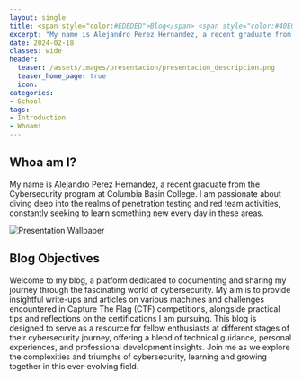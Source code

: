 ```yaml
---
layout: single
title: <span style="color:#EDEDED">Blog</span> <span style="color:#40E0D0">Introduction</span> <span style="color:#DDA0DD">-</span> <span style="color:#FF6347">POST</span>
excerpt: "My name is Alejandro Perez Hernandez, a recent graduate from the Cybersecurity program at Columbia Basin College. I am passionate about diving deep into the realms of penetration testing and red team activities, constantly seeking to learn something new every day in these areas."
date: 2024-02-18
classes: wide
header:
  teaser: /assets/images/presentacion/presentacion_descripcion.png
  teaser_home_page: true
  icon: 
categories:
- School
tags:
- Introduction
- Whoami
---
```

## Whoa am I?

My name is Alejandro Perez Hernandez, a recent graduate from the Cybersecurity program at Columbia Basin College. I am passionate about diving deep into the realms of penetration testing and red team activities, constantly seeking to learn something new every day in these areas.

![Presentation Wallpaper](/assets/images/presentacion/presentation_wallpaper.jpg)

## Blog Objectives

Welcome to my blog, a platform dedicated to documenting and sharing my journey through the fascinating world of cybersecurity. My aim is to provide insightful write-ups and articles on various machines and challenges encountered in Capture The Flag (CTF) competitions, alongside practical tips and reflections on the certifications I am pursuing. This blog is designed to serve as a resource for fellow enthusiasts at different stages of their cybersecurity journey, offering a blend of technical guidance, personal experiences, and professional development insights. Join me as we explore the complexities and triumphs of cybersecurity, learning and growing together in this ever-evolving field.



